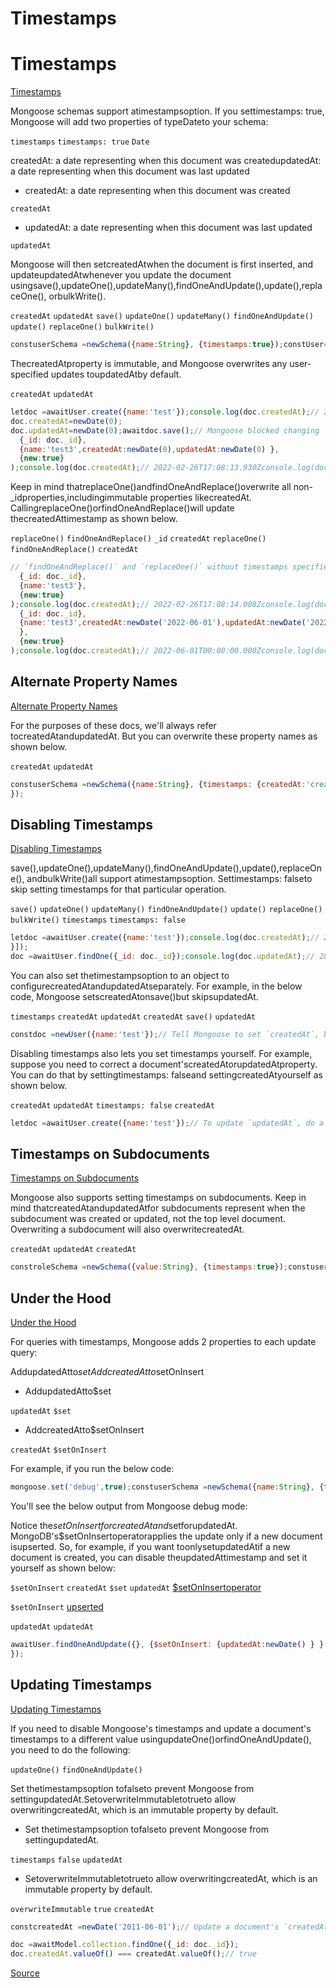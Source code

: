 # Timestamps


# Timestamps

[Timestamps](#timestamps)


Mongoose schemas support atimestampsoption.
If you settimestamps: true, Mongoose will add two properties of typeDateto your schema:

`timestamps`
`timestamps: true`
`Date`

createdAt: a date representing when this document was createdupdatedAt: a date representing when this document was last updated

- createdAt: a date representing when this document was created

`createdAt`
- updatedAt: a date representing when this document was last updated

`updatedAt`

Mongoose will then setcreatedAtwhen the document is first inserted, and updateupdatedAtwhenever you update the document usingsave(),updateOne(),updateMany(),findOneAndUpdate(),update(),replaceOne(), orbulkWrite().

`createdAt`
`updatedAt`
`save()`
`updateOne()`
`updateMany()`
`findOneAndUpdate()`
`update()`
`replaceOne()`
`bulkWrite()`

```javascript
constuserSchema =newSchema({name:String}, {timestamps:true});constUser= mongoose.model('User', userSchema);letdoc =awaitUser.create({name:'test'});console.log(doc.createdAt);// 2022-02-26T16:37:48.244Zconsole.log(doc.updatedAt);// 2022-02-26T16:37:48.244Zdoc.name='test2';awaitdoc.save();console.log(doc.createdAt);// 2022-02-26T16:37:48.244Zconsole.log(doc.updatedAt);// 2022-02-26T16:37:48.307Zdoc =awaitUser.findOneAndUpdate({_id: doc._id}, {name:'test3'}, {new:true});console.log(doc.createdAt);// 2022-02-26T16:37:48.244Zconsole.log(doc.updatedAt);// 2022-02-26T16:37:48.366Z
```


ThecreatedAtproperty is immutable, and Mongoose overwrites any user-specified updates toupdatedAtby default.

`createdAt`
`updatedAt`

```javascript
letdoc =awaitUser.create({name:'test'});console.log(doc.createdAt);// 2022-02-26T17:08:13.930Zconsole.log(doc.updatedAt);// 2022-02-26T17:08:13.930Zdoc.name='test2';
doc.createdAt=newDate(0);
doc.updatedAt=newDate(0);awaitdoc.save();// Mongoose blocked changing `createdAt` and set its own `updatedAt`, ignoring// the attempt to manually set them.console.log(doc.createdAt);// 2022-02-26T17:08:13.930Zconsole.log(doc.updatedAt);// 2022-02-26T17:08:13.991Z// Mongoose also blocks changing `createdAt` and sets its own `updatedAt`// on `findOneAndUpdate()`, `updateMany()`, and other query operations// **except** `replaceOne()` and `findOneAndReplace()`.doc =awaitUser.findOneAndUpdate(
  {_id: doc._id},
  {name:'test3',createdAt:newDate(0),updatedAt:newDate(0) },
  {new:true}
);console.log(doc.createdAt);// 2022-02-26T17:08:13.930Zconsole.log(doc.updatedAt);// 2022-02-26T17:08:14.008Z
```


Keep in mind thatreplaceOne()andfindOneAndReplace()overwrite all non-_idproperties,includingimmutable properties likecreatedAt.
CallingreplaceOne()orfindOneAndReplace()will update thecreatedAttimestamp as shown below.

`replaceOne()`
`findOneAndReplace()`
`_id`
`createdAt`
`replaceOne()`
`findOneAndReplace()`
`createdAt`

```javascript
// `findOneAndReplace()` and `replaceOne()` without timestamps specified in `replacement`// sets `createdAt` and `updatedAt` to current time.doc =awaitUser.findOneAndReplace(
  {_id: doc._id},
  {name:'test3'},
  {new:true}
);console.log(doc.createdAt);// 2022-02-26T17:08:14.008Zconsole.log(doc.updatedAt);// 2022-02-26T17:08:14.008Z// `findOneAndReplace()` and `replaceOne()` with timestamps specified in `replacement`// sets `createdAt` and `updatedAt` to the values in `replacement`.doc =awaitUser.findOneAndReplace(
  {_id: doc._id},
  {name:'test3',createdAt:newDate('2022-06-01'),updatedAt:newDate('2022-06-01')
  },
  {new:true}
);console.log(doc.createdAt);// 2022-06-01T00:00:00.000Zconsole.log(doc.updatedAt);// 2022-06-01T00:00:00.000Z
```


## Alternate Property Names

[Alternate Property Names](#alternate-property-names)


For the purposes of these docs, we'll always refer tocreatedAtandupdatedAt.
But you can overwrite these property names as shown below.

`createdAt`
`updatedAt`

```javascript
constuserSchema =newSchema({name:String}, {timestamps: {createdAt:'created_at',// Use `created_at` to store the created dateupdatedAt:'updated_at'// and `updated_at` to store the last updated date}
});
```


## Disabling Timestamps

[Disabling Timestamps](#disabling-timestamps)


save(),updateOne(),updateMany(),findOneAndUpdate(),update(),replaceOne(), andbulkWrite()all support atimestampsoption.
Settimestamps: falseto skip setting timestamps for that particular operation.

`save()`
`updateOne()`
`updateMany()`
`findOneAndUpdate()`
`update()`
`replaceOne()`
`bulkWrite()`
`timestamps`
`timestamps: false`

```javascript
letdoc =awaitUser.create({name:'test'});console.log(doc.createdAt);// 2022-02-26T23:28:54.264Zconsole.log(doc.updatedAt);// 2022-02-26T23:28:54.264Zdoc.name='test2';// Setting `timestamps: false` tells Mongoose to skip updating `updatedAt` on this `save()`awaitdoc.save({timestamps:false});console.log(doc.updatedAt);// 2022-02-26T23:28:54.264Z// Similarly, setting `timestamps: false` on a query tells Mongoose to skip updating// `updatedAt`.doc =awaitUser.findOneAndUpdate({_id: doc._id}, {name:'test3'}, {new:true,timestamps:false});console.log(doc.updatedAt);// 2022-02-26T23:28:54.264Z// Below is how you can disable timestamps on a `bulkWrite()`awaitUser.bulkWrite([{updateOne: {filter: {_id: doc._id},update: {name:'test4'},timestamps:false}
}]);
doc =awaitUser.findOne({_id: doc._id});console.log(doc.updatedAt);// 2022-02-26T23:28:54.264Z
```


You can also set thetimestampsoption to an object to configurecreatedAtandupdatedAtseparately.
For example, in the below code, Mongoose setscreatedAtonsave()but skipsupdatedAt.

`timestamps`
`createdAt`
`updatedAt`
`createdAt`
`save()`
`updatedAt`

```javascript
constdoc =newUser({name:'test'});// Tell Mongoose to set `createdAt`, but skip `updatedAt`.awaitdoc.save({timestamps: {createdAt:true,updatedAt:false} });console.log(doc.createdAt);// 2022-02-26T23:32:12.478Zconsole.log(doc.updatedAt);// undefined
```


Disabling timestamps also lets you set timestamps yourself.
For example, suppose you need to correct a document'screatedAtorupdatedAtproperty.
You can do that by settingtimestamps: falseand settingcreatedAtyourself as shown below.

`createdAt`
`updatedAt`
`timestamps: false`
`createdAt`

```javascript
letdoc =awaitUser.create({name:'test'});// To update `updatedAt`, do a `findOneAndUpdate()` with `timestamps: false` and// `updatedAt` set to the value you wantdoc =awaitUser.findOneAndUpdate({_id: doc._id}, {updatedAt:newDate(0) }, {new:true,timestamps:false});console.log(doc.updatedAt);// 1970-01-01T00:00:00.000Z// To update `createdAt`, you also need to set `strict: false` because `createdAt`// is immutabledoc =awaitUser.findOneAndUpdate({_id: doc._id}, {createdAt:newDate(0) }, {new:true,timestamps:false,strict:false});console.log(doc.createdAt);// 1970-01-01T00:00:00.000Z
```


## Timestamps on Subdocuments

[Timestamps on Subdocuments](#timestamps-on-subdocuments)


Mongoose also supports setting timestamps on subdocuments.
Keep in mind thatcreatedAtandupdatedAtfor subdocuments represent when the subdocument was created or updated, not the top level document.
Overwriting a subdocument will also overwritecreatedAt.

`createdAt`
`updatedAt`
`createdAt`

```javascript
constroleSchema =newSchema({value:String}, {timestamps:true});constuserSchema =newSchema({name:String,roles: [roleSchema] });constdoc =awaitUser.create({name:'test',roles: [{value:'admin'}] });console.log(doc.roles[0].createdAt);// 2022-02-27T00:22:53.836Zconsole.log(doc.roles[0].updatedAt);// 2022-02-27T00:22:53.836Z// Overwriting the subdocument also overwrites `createdAt` and `updatedAt`doc.roles[0] = {value:'root'};awaitdoc.save();console.log(doc.roles[0].createdAt);// 2022-02-27T00:22:53.902Zconsole.log(doc.roles[0].updatedAt);// 2022-02-27T00:22:53.902Z// But updating the subdocument preserves `createdAt` and updates `updatedAt`doc.roles[0].value='admin';awaitdoc.save();console.log(doc.roles[0].createdAt);// 2022-02-27T00:22:53.902Zconsole.log(doc.roles[0].updatedAt);// 2022-02-27T00:22:53.909Z
```


## Under the Hood

[Under the Hood](#under-the-hood)


For queries with timestamps, Mongoose adds 2 properties to each update query:


AddupdatedAtto$setAddcreatedAtto$setOnInsert

- AddupdatedAtto$set

`updatedAt`
`$set`
- AddcreatedAtto$setOnInsert

`createdAt`
`$setOnInsert`

For example, if you run the below code:


```javascript
mongoose.set('debug',true);constuserSchema =newSchema({name:String}, {timestamps:true});constUser= mongoose.model('User', userSchema);awaitUser.findOneAndUpdate({}, {name:'test'});
```


You'll see the below output from Mongoose debug mode:


Notice the$setOnInsertforcreatedAtand$setforupdatedAt.
MongoDB's$setOnInsertoperatorapplies the update only if a new document isupserted.
So, for example, if you want toonlysetupdatedAtif a new document is created, you can disable theupdatedAttimestamp and set it yourself as shown below:

`$setOnInsert`
`createdAt`
`$set`
`updatedAt`
[$setOnInsertoperator](https://www.mongodb.com/docs/manual/reference/operator/update/setOnInsert/)

`$setOnInsert`
[upserted](https://masteringjs.io/tutorials/mongoose/upsert)

`updatedAt`
`updatedAt`

```javascript
awaitUser.findOneAndUpdate({}, {$setOnInsert: {updatedAt:newDate() } }, {timestamps: {createdAt:true,updatedAt:false}
});
```


## Updating Timestamps

[Updating Timestamps](#updating-timestamps)


If you need to disable Mongoose's timestamps and update a document's timestamps to a different value usingupdateOne()orfindOneAndUpdate(), you need to do the following:

`updateOne()`
`findOneAndUpdate()`

Set thetimestampsoption tofalseto prevent Mongoose from settingupdatedAt.SetoverwriteImmutabletotrueto allow overwritingcreatedAt, which is an immutable property by default.

- Set thetimestampsoption tofalseto prevent Mongoose from settingupdatedAt.

`timestamps`
`false`
`updatedAt`
- SetoverwriteImmutabletotrueto allow overwritingcreatedAt, which is an immutable property by default.

`overwriteImmutable`
`true`
`createdAt`

```javascript
constcreatedAt =newDate('2011-06-01');// Update a document's `createdAt` to a custom value.// Normally Mongoose would prevent doing this because `createdAt` is immutable.awaitModel.updateOne({_id: doc._id}, { createdAt }, {overwriteImmutable:true,timestamps:false});

doc =awaitModel.collection.findOne({_id: doc._id});
doc.createdAt.valueOf() === createdAt.valueOf();// true
```


[Source](https://mongoosejs.com/docs/timestamps.html)